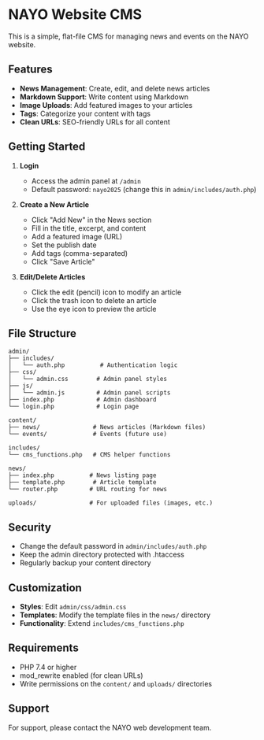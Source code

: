 # NAYO Website CMS

This is a simple, flat-file CMS for managing news and events on the NAYO website.

## Features

- **News Management**: Create, edit, and delete news articles
- **Markdown Support**: Write content using Markdown
- **Image Uploads**: Add featured images to your articles
- **Tags**: Categorize your content with tags
- **Clean URLs**: SEO-friendly URLs for all content

## Getting Started

1. **Login**
   - Access the admin panel at `/admin`
   - Default password: `nayo2025` (change this in `admin/includes/auth.php`)

2. **Create a New Article**
   - Click "Add New" in the News section
   - Fill in the title, excerpt, and content
   - Add a featured image (URL)
   - Set the publish date
   - Add tags (comma-separated)
   - Click "Save Article"

3. **Edit/Delete Articles**
   - Click the edit (pencil) icon to modify an article
   - Click the trash icon to delete an article
   - Use the eye icon to preview the article

## File Structure

```
admin/
├── includes/
│   └── auth.php          # Authentication logic
├── css/
│   └── admin.css        # Admin panel styles
├── js/
│   └── admin.js         # Admin panel scripts
├── index.php            # Admin dashboard
└── login.php            # Login page

content/
├── news/               # News articles (Markdown files)
└── events/             # Events (future use)

includes/
└── cms_functions.php   # CMS helper functions

news/
├── index.php          # News listing page
├── template.php        # Article template
└── router.php         # URL routing for news

uploads/               # For uploaded files (images, etc.)
```

## Security

- Change the default password in `admin/includes/auth.php`
- Keep the admin directory protected with .htaccess
- Regularly backup your content directory

## Customization

- **Styles**: Edit `admin/css/admin.css`
- **Templates**: Modify the template files in the `news/` directory
- **Functionality**: Extend `includes/cms_functions.php`

## Requirements

- PHP 7.4 or higher
- mod_rewrite enabled (for clean URLs)
- Write permissions on the `content/` and `uploads/` directories

## Support

For support, please contact the NAYO web development team.
